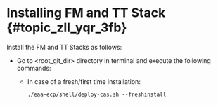 # Installing FM and TT Stack {#topic_zll_yqr_3fb}

Install the FM and TT Stacks as follows:

-   Go to <root\_git\_dir\> directory in terminal and execute the following commands:
    -   In case of a fresh/first time installation:

        ```
        ./eaa-ecp/shell/deploy-cas.sh --freshinstall
        ```


